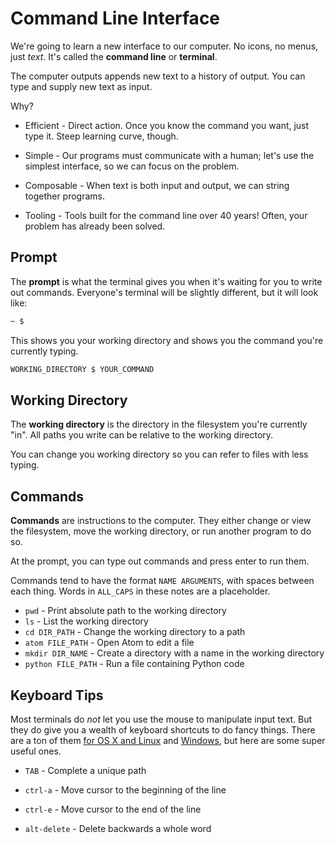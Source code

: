 # Command Line Interface

We're going to learn a new interface to our computer.
No icons, no menus, just _text_.
It's called the **command line** or **terminal**.

The computer outputs appends new text to a history of output.
You can type and supply new text as input.

Why?

* Efficient -
Direct action.
Once you know the command you want, just type it.
Steep learning curve, though.

* Simple -
Our programs must communicate with a human;
let's use the simplest interface, so we can focus on the problem.

* Composable -
When text is both input and output, we can string together programs.

* Tooling -
Tools built for the command line over 40 years!
Often, your problem has already been solved.

## Prompt

The **prompt** is what the terminal gives you when it's waiting for you to write out commands.
Everyone's terminal will be slightly different, but it will look like:

```bash
~ $
```

This shows you your working directory and shows you the command you're currently typing.

```bash
WORKING_DIRECTORY $ YOUR_COMMAND
```

## Working Directory

The **working directory** is the directory in the filesystem you're currently "in".
All paths you write can be relative to the working directory.

You can change you working directory so you can refer to files with less typing.

## Commands

**Commands** are instructions to the computer.
They either change or view the filesystem, move the working directory, or run another program to do so.

At the prompt, you can type out commands and press enter to run them.

Commands tend to have the format `NAME ARGUMENTS`, with spaces between each thing.
Words in `ALL_CAPS` in these notes are a placeholder.

* `pwd` - Print absolute path to the working directory
* `ls` - List the working directory
* `cd DIR_PATH` - Change the working directory to a path
* `atom FILE_PATH` - Open Atom to edit a file
* `mkdir DIR_NAME` - Create a directory with a name in the working directory
* `python FILE_PATH` - Run a file containing Python code

## Keyboard Tips

Most terminals do _not_ let you use the mouse to manipulate input text.
But they do give you a wealth of keyboard shortcuts to do fancy things.
There are a ton of them [for OS X and Linux](http://ss64.com/bash/syntax-keyboard.html) and [Windows](https://technet.microsoft.com/en-us/magazine/ff678293.aspx), but here are some super useful ones.

* `TAB` - Complete a unique path

* `ctrl-a` - Move cursor to the beginning of the line
* `ctrl-e` - Move cursor to the end of the line
* `alt-delete` - Delete backwards a whole word
